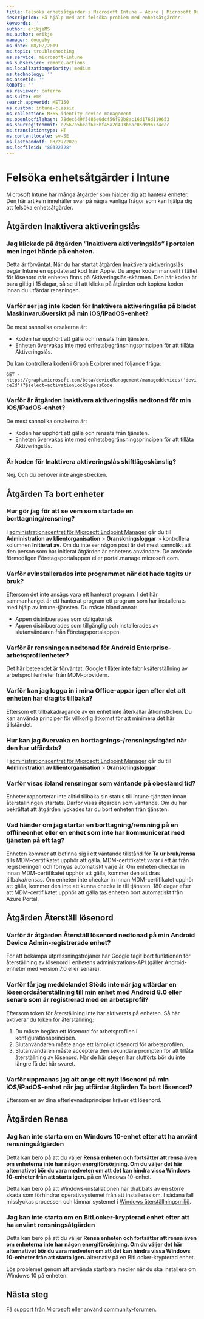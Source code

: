 ```yaml
---
title: Felsöka enhetsåtgärder i Microsoft Intune – Azure | Microsoft Docs
description: Få hjälp med att felsöka problem med enhetsåtgärder.
keywords: ''
author: erikjeMS
ms.author: erikje
manager: dougeby
ms.date: 08/02/2019
ms.topic: troubleshooting
ms.service: microsoft-intune
ms.subservice: remote-actions
ms.localizationpriority: medium
ms.technology: ''
ms.assetid: ''
ROBOTS: ''
ms.reviewer: coferro
ms.suite: ems
search.appverid: MET150
ms.custom: intune-classic
ms.collection: M365-identity-device-management
ms.openlocfilehash: 78dec649f5486e0dcf56f92b8ac16d176d119653
ms.sourcegitcommit: e2567b5beaf6c5bf45a2d493b8ac05d996774cac
ms.translationtype: HT
ms.contentlocale: sv-SE
ms.lasthandoff: 03/27/2020
ms.locfileid: "80322328"
---
```

# <a name="troubleshoot-device-actions-in-intune"></a>Felsöka enhetsåtgärder i Intune

Microsoft Intune har många åtgärder som hjälper dig att hantera enheter. Den här artikeln innehåller svar på några vanliga frågor som kan hjälpa dig att felsöka enhetsåtgärder.

## <a name="disable-activation-lock-action"></a>Åtgärden Inaktivera aktiveringslås

### <a name="i-clicked-the-disable-activation-lock-action-in-the-portal-but-nothing-happened-on-the-device"></a>Jag klickade på åtgärden ”Inaktivera aktiveringslås” i portalen men inget hände på enheten.
Detta är förväntat. När du har startat åtgärden Inaktivera aktiveringslås begär Intune en uppdaterad kod från Apple. Du anger koden manuellt i fältet för lösenord när enheten finns på Aktiveringslås-skärmen. Den här koden är bara giltig i 15 dagar, så se till att klicka på åtgärden och kopiera koden innan du utfärdar rensningen.

### <a name="why-dont-i-see-the-disable-activation-lock-code-in-the-hardware-overview-blade-of-my-iosipados-device"></a>Varför ser jag inte koden för Inaktivera aktiveringslås på bladet Maskinvaruöversikt på min iOS/iPadOS-enhet?
De mest sannolika orsakerna är:
- Koden har upphört att gälla och rensats från tjänsten.
- Enheten övervakas inte med enhetsbegränsningsprincipen för att tillåta Aktiveringslås.

Du kan kontrollera koden i Graph Explorer med följande fråga:

```GET - https://graph.microsoft.com/beta/deviceManagement/manageddevices('deviceId')?$select=activationLockBypassCode.```

### <a name="why-is-the-disable-activation-lock-action-greyed-out-for-my-iosipados-device"></a>Varför är åtgärden Inaktivera aktiveringslås nedtonad för min iOS/iPadOS-enhet?
De mest sannolika orsakerna är: 
- Koden har upphört att gälla och rensats från tjänsten.
- Enheten övervakas inte med enhetsbegränsningsprincipen för att tillåta Aktiveringslås.

### <a name="is-the-disable-activation-lock-code-case-sensitive"></a>Är koden för Inaktivera aktiveringslås skiftlägeskänslig?
Nej. Och du behöver inte ange strecken.

## <a name="remove-devices-action"></a>Åtgärden Ta bort enheter

### <a name="how-do-i-tell-who-started-a-retirewipe"></a>Hur gör jag för att se vem som startade en borttagning/rensning?
I [administrationscentret för Microsoft Endpoint Manager](https://go.microsoft.com/fwlink/?linkid=2109431) går du till **Administration av klientorganisation** > **Granskningsloggar** > kontrollera kolumnen **Initierat av**.
Om du inte ser någon post är det mest sannolikt att den person som har initierat åtgärden är enhetens användare. De använde förmodligen Företagsportalappen eller portal.manage.microsoft.com.

### <a name="why-wasnt-my-application-uninstalled-after-using-retire"></a>Varför avinstallerades inte programmet när det hade tagits ur bruk?
Eftersom det inte ansågs vara ett hanterat program. I det här sammanhanget är ett hanterat program ett program som har installerats med hjälp av Intune-tjänsten. Du måste bland annat:
- Appen distribuerades som obligatorisk
- Appen distribuerades som tillgänglig och installerades av slutanvändaren från Företagsportalappen.

### <a name="why-is-wipe-grayed-out-for-android-enterprise-work-profile-devices"></a>Varför är rensningen nedtonad för Android Enterprise-arbetsprofilenheter?
Det här beteendet är förväntat. Google tillåter inte fabriksåterställning av arbetsprofilenheter från MDM-providern.

### <a name="why-can-i-sign-back-into-my-office-apps-after-my-device-was-retired"></a>Varför kan jag logga in i mina Office-appar igen efter det att enheten har dragits tillbaka?
Eftersom ett tillbakadragande av en enhet inte återkallar åtkomsttoken. Du kan använda principer för villkorlig åtkomst för att minimera det här tillståndet.

### <a name="how-can-i-monitor-a-retirewipe-action-after-it-was-issued"></a>Hur kan jag övervaka en borttagnings-/rensningsåtgärd när den har utfärdats?
I [administrationscentret för Microsoft Endpoint Manager](https://go.microsoft.com/fwlink/?linkid=2109431) går du till **Administration av klientorganisation** > **Granskningsloggar**.

### <a name="why-do-wipes-sometimes-show-as-pending-indefinitely"></a>Varför visas ibland rensningar som väntande på obestämd tid?
Enheter rapporterar inte alltid tillbaka sin status till Intune-tjänsten innan återställningen startats. Därför visas åtgärden som väntande. Om du har bekräftat att åtgärden lyckades tar du bort enheten från tjänsten.

### <a name="what-happens-if-i-start-a-retirewipe-on-an-offline-device-or-a-device-that-hasnt-communicated-with-the-service-in-a-while"></a>Vad händer om jag startar en borttagning/rensning på en offlineenhet eller en enhet som inte har kommunicerat med tjänsten på ett tag?
Enheten kommer att befinna sig i ett väntande tillstånd för **Ta ur bruk/rensa** tills MDM-certifikatet upphör att gälla. MDM-certifikatet varar i ett år från registreringen och förnyas automatiskt varje år. Om enheten checkar in innan MDM-certifikatet upphör att gälla, kommer den att dras tillbaka/rensas. Om enheten inte checkar in innan MDM-certifikatet upphör att gälla, kommer den inte att kunna checka in till tjänsten. 180 dagar efter att MDM-certifikatet upphör att gälla tas enheten bort automatiskt från Azure Portal.


## <a name="reset-passcode-action"></a>Åtgärden Återställ lösenord

### <a name="why-is-the-reset-passcode-action-greyed-out-on-my-android-device-admin-enrolled-device"></a>Varför är åtgärden Återställ lösenord nedtonad på min Android Device Admin-registrerade enhet?
För att bekämpa utpressningstrojaner har Google tagit bort funktionen för återställning av lösenord i enhetens administrations-API (gäller Android-enheter med version 7.0 eller senare).

### <a name="why-do-i-get-a-not-supported-message-when-i-issue-a-passcode-reset-to-my-android-80-or-later-work-profile-enrolled-device"></a>Varför får jag meddelandet Stöds inte när jag utfärdar en lösenordsåterställning till min enhet med Android 8.0 eller senare som är registrerad med en arbetsprofil?
Eftersom token för återställning inte har aktiverats på enheten. Så här aktiverar du token för återställning:
1. Du måste begära ett lösenord för arbetsprofilen i konfigurationsprincipen.
2. Slutanvändaren måste ange ett lämpligt lösenord för arbetsprofilen.
3. Slutanvändaren måste acceptera den sekundära prompten för att tillåta återställning av lösenord.
När de här stegen har slutförts bör du inte längre få det här svaret.

### <a name="why-am-i-prompted-to-set-a-new-passcode-on-my-iosipados-device-when-i-issue-the-remove-passcode-action"></a>Varför uppmanas jag att ange ett nytt lösenord på min iOS/iPadOS-enhet när jag utfärdar åtgärden Ta bort lösenord?
Eftersom en av dina efterlevnadsprinciper kräver ett lösenord.


## <a name="wipe-action"></a>Åtgärden Rensa

### <a name="i-cant-restart-a-windows-10-device-after-using-the-wipe-action"></a>Jag kan inte starta om en Windows 10-enhet efter att ha använt rensningsåtgärden
Detta kan bero på att du väljer **Rensa enheten och fortsätter att rensa även om enheterna inte har någon energiförsörjning. Om du väljer det här alternativet bör du vara medveten om att det kan hindra vissa Windows 10-enheter från att starta igen.** på en Windows 10-enhet.

Detta kan bero på att Windows-installationen har drabbats av en större skada som förhindrar operativsystemet från att installeras om. I sådana fall misslyckas processen och lämnar systemet i [Windows återställningsmiljö]( https://docs.microsoft.com/windows-hardware/manufacture/desktop/windows-recovery-environment--windows-re--technical-reference).

### <a name="i-cant-restart-a-bitlocker-encrypted-device-after-using-the-wipe-action"></a>Jag kan inte starta om en BitLocker-krypterad enhet efter att ha använt rensningsåtgärden
Detta kan bero på att du väljer **Rensa enheten och fortsätter att rensa även om enheterna inte har någon energiförsörjning. Om du väljer det här alternativet bör du vara medveten om att det kan hindra vissa Windows 10-enheter från att starta igen.** alternativ på en BitLocker-krypterad enhet.

Lös problemet genom att använda startbara medier när du ska installera om Windows 10 på enheten.


## <a name="next-steps"></a>Nästa steg

Få [support från Microsoft](../fundamentals/get-support.md) eller använd [community-forumen](https://social.technet.microsoft.com/Forums/en-US/home?category=microsoftintune).
